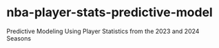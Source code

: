 # nba-player-stats-predictive-model
Predictive Modeling Using Player Statistics from the 2023 and 2024 Seasons
